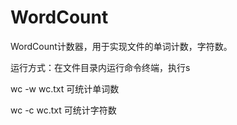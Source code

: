 # WordCount
WordCount计数器，用于实现文件的单词计数，字符数。

运行方式：在文件目录内运行命令终端，执行s

wc -w wc.txt  可统计单词数

wc -c wc.txt  可统计字符数
